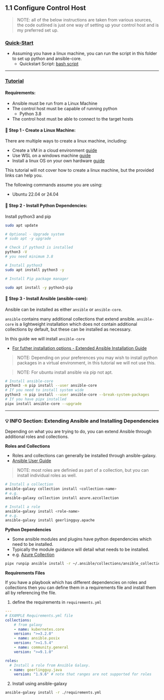 ## 1.1 Configure Control Host 

> NOTE: all of the below instructions are taken from various sources, the code outlined is just one way of setting up your control host and is my preferred set up.

### <u>Quick-Start</u>
- Assuming you have a linux machine, you can run the script in this folder to set up python and ansible-core. 
    - Quickstart Script: [bash script](./quickstart.sh)
***

### <u>Tutorial</u>

#### Requirements: 
- Ansible must be run from a Linux Machine
- The control host must be capable of running python
    - Python 3.8 
- The control host must be able to connect to the target hosts


#### :rocket: __Step 1 - Create a Linux Machine:__
There are multiple ways to create a linux machine, including: 
- Create a VM in a cloud environment [guide](https://learn.microsoft.com/en-us/azure/developer/ansible/install-on-linux-vm?tabs=azure-cli#create-a-virtual-machine)
- Use WSL on a windows machine [guide](https://learn.microsoft.com/en-us/windows/wsl/setup/environment)
- Install a linux OS on your own hardware [guide](https://ubuntu.com/tutorials/install-ubuntu-desktop#1-overview)

This tutorial will not cover how to create a linux machine, but the provided links can help you. 

The following commands assume you are using: 
- Ubuntu 22.04 or 24.04

#### :rocket: __Step 2 - Install Python Dependencies:__

Install python3 and pip

```bash
sudo apt update

# Optional - Upgrade system 
# sudo apt -y upgrade

# Check if python3 is installed 
python3 -V
# you need minimum 3.8

# Install python3
sudo apt install python3 -y

# Install Pip package manager

sudo apt install -y python3-pip
```

#### :rocket: __Step 3 - Install Ansible (ansible-core):__

Ansible can be installed as either `ansible` or `ansible-core`. 

`ansible` contains many additional collections that extend ansible.
`ansible-core` is a lightweight installation which does not contain additional collections by default, but these can be installed as necessary. 

In this guide we will install `ansible-core`
- [For futher installation options - Extended Ansible Installation Guide](https://docs.ansible.com/ansible/latest/installation_guide/intro_installation.html#installing-ansible)

> NOTE: Depending on your preferences you may wish to install python packages in a virtual environment, in this tutorial we will not use this.

> NOTE: For ubuntu install ansible via pip not apt.

```bash 
# Install ansible-core
python3 -m pip install --user ansible-core
# If you need to install system wide
python3 -m pip install --user ansible-core --break-system-packages
# If you have pipx installed
pipx install ansible-core --upgrade
```
***


### :bulb: __INFO Section: Extending Ansible and Installing Dependencies__

Depending on what you are trying to do, you can extend Ansible through additional roles and collections. 

**Roles and Collections**
- Roles and collections can generally be installed through ansible-galaxy. 
- [Ansible User Guide](https://docs.ansible.com/ansible/latest/galaxy/user_guide.html)

> NOTE: most roles are definied as part of a collection, but you can install individual roles as well.
```bash
# Install a collection 
ansible-galaxy collection install <collection-name>
# e.g.
ansible-galaxy collection install azure.azcollection

# Install a role 
ansible-galaxy install <role-name>
# e.g.
ansible-galaxy install geerlingguy.apache
```

**Python Dependencies**
- Some ansible modules and plugins have python dependencies which need to be installed. 
- Typically the module guidance will detail what needs to be installed. 
- e.g. [Azure Collection](https://github.com/ansible-collections/azure?tab=readme-ov-file#requirements)

```bash
pipx runpip ansible install -r ~/.ansible/collections/ansible_collections/azure/azcollection/requirements.txt
```

**Requirements Files**

If you have a playbook which has different dependencies on roles and collections then you can define them in a requirements file and install them all by referencing the file. 

1. define the requirements in `requirements.yml`

```yaml
---
# EXAMPLE Requirements.yml file
collections:
    # from galaxy
    - name: kubernetes.core
    version: ">=3.2.0"
    - name: ansible.posix
    version: ">=1.5.4"
    - name: community.general
    version: ">=9.1.0"

roles:
  # Install a role from Ansible Galaxy.
  - name: geerlingguy.java
    version: "1.9.6" # note that ranges are not supported for roles
```

2. Install using ansible-galaxy
```bash
ansible-galaxy install -r ./requirements.yml
```
